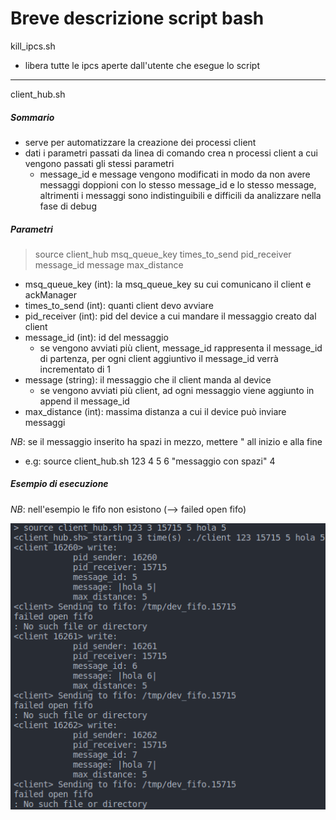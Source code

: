 # **Breve descrizione script bash**

kill_ipcs.sh

- libera tutte le ipcs aperte dall'utente che esegue lo script

------

client_hub.sh

##### Sommario

- serve per automatizzare la creazione dei processi client
- dati i parametri passati da linea di comando crea n processi client a cui vengono passati gli stessi parametri
  - message_id e message vengono modificati in modo da non avere messaggi doppioni con lo stesso message_id e lo stesso message, altrimenti i messaggi sono indistinguibili e difficili da analizzare nella fase di debug 

##### Parametri

> source client_hub msq_queue_key times_to_send pid_receiver message_id message max_distance

- msq_queue_key (int): la msq_queue_key su cui comunicano il client e ackManager
- times_to_send (int): quanti client devo avviare
- pid_receiver (int): pid del device a cui mandare il messaggio creato dal client
- message_id (int): id del messaggio
  - se vengono avviati più client, message_id rappresenta il message_id di partenza, per ogni client aggiuntivo il message_id verrà incrementato di 1
- message (string): il messaggio che il client manda al device
  - se vengono avviati più client, ad ogni messaggio viene aggiunto in append il message_id
- max_distance (int): massima distanza a cui il device può inviare messaggi

*NB*: se il messaggio inserito ha spazi in mezzo, mettere " all inizio e alla fine
- e.g: source client_hub.sh 123 4 5 6 "messaggio con spazi" 4

##### Esempio di esecuzione
*NB*: nell'esempio le fifo non esistono (--> failed open fifo)

![image-20200516214321032](clientScript.png)
